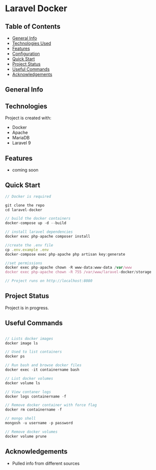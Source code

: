 # Laravel Docker

## Table of Contents

- [General Info](#general-information)
- [Technologies Used](#technologies-used)
- [Features](#features)
- [Configuration](#configuration)
- [Quick Start](#quick-start)
- [Project Status](#project-status)
- [Useful Commands](#useful-commands)
- [Acknowledgements](#acknowledgements)

## General Info

## Technologies

Project is created with:

- Docker
- Apache
- MariaDB
- Laravel 9

## Features

- coming soon

## Quick Start

```Javascript
// Docker is required

git clone the repo
cd laravel-docker

// build the docker containers
docker-compose up -d --build

// install laravel dependencies
docker exec php-apache composer install

//create the .env file
cp .env.example .env
docker-compose exec php-apache php artisan key:generate

//set permissions
docker exec php-apache chown -R www-data:www-data /var/www
docker exec php-apache chown -R 755 /var/www/laravel-docker/storage

// Project runs on http://localhost:8080
```

## Project Status

Project is in progress.

## Useful Commands

```Javascript

// Lists docker images
docker image ls

// Used to list containers
docker ps

// Run bash and browse docker files
docker exec -it containername bash

// List docker volumes
docker volume ls

// View contaner logs
docker logs containername -f

// Remove docker container with force flag
docker rm containername -f

// mongo shell
mongosh -u username -p password

// Remove docker volumes
docker volume prune

```

## Acknowledgements

- Pulled info from different sources
